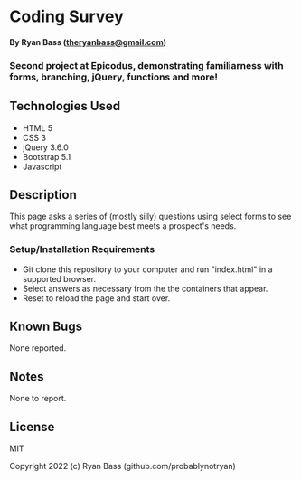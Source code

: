 
# Coding Survey

#### By Ryan Bass (theryanbass@gmail.com)

### Second project at Epicodus, demonstrating familiarness with forms, branching, jQuery, functions and more!

## Technologies Used

* HTML 5
* CSS 3
* jQuery 3.6.0
* Bootstrap 5.1
* Javascript

## Description

This page asks a series of (mostly silly) questions using select forms to see what programming language best meets a prospect's needs.

  

### Setup/Installation Requirements

* Git clone this repository to your computer and run "index.html" in a supported browser.
* Select answers as necessary from the the containers that appear.
* Reset to reload the page and start over.



## Known Bugs

None reported.

  

## Notes

None to report.
  

## License

MIT

  

Copyright 2022 (c) Ryan Bass (github.com/probablynotryan)